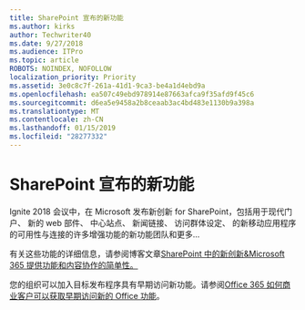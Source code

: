 ```yaml
---
title: SharePoint 宣布的新功能
ms.author: kirks
author: Techwriter40
ms.date: 9/27/2018
ms.audience: ITPro
ms.topic: article
ROBOTS: NOINDEX, NOFOLLOW
localization_priority: Priority
ms.assetid: 3e0c8c7f-261a-41d1-9ca3-be4a1d4ebd9a
ms.openlocfilehash: ea507c49ebd978914e87663afca9f35afd9f45c6
ms.sourcegitcommit: d6ea5e9458a2b8ceaab3ac4bd483e1130b9a398a
ms.translationtype: MT
ms.contentlocale: zh-CN
ms.lasthandoff: 01/15/2019
ms.locfileid: "28277332"
---
```

# <a name="sharepoint-new-features-announced"></a>SharePoint 宣布的新功能

Ignite 2018 会议中，在 Microsoft 发布新创新 for SharePoint，包括用于现代门户、 新的 web 部件、 中心站点、 新闻链接、 访问群体设定、 的新移动应用程序的可用性与连接的许多增强功能的新功能团队和更多...
  
有关这些功能的详细信息，请参阅博客文章[SharePoint 中的新创新&amp;Microsoft 365 提供功能和内容协作的简单性。](https://go.microsoft.com/fwlink/?linkid=2026502)
  
您的组织可以加入目标发布程序具有早期访问新功能。请参阅[Office 365 如何商业客户可以获取早期访问新的 Office 功能](https://go.microsoft.com/fwlink/?linkid=2026346)。
  

